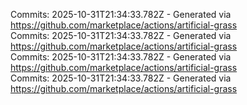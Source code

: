 Commits: 2025-10-31T21:34:33.782Z - Generated via https://github.com/marketplace/actions/artificial-grass
<br>
Commits: 2025-10-31T21:34:33.782Z - Generated via https://github.com/marketplace/actions/artificial-grass
<br>
Commits: 2025-10-31T21:34:33.782Z - Generated via https://github.com/marketplace/actions/artificial-grass
<br>
Commits: 2025-10-31T21:34:33.782Z - Generated via https://github.com/marketplace/actions/artificial-grass
<br>
